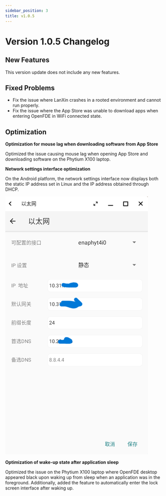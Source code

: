 ```yaml
---
sidebar_position: 3
title: v1.0.5
---
```


# Version 1.0.5 Changelog

## New Features

This version update does not include any new features.

## Fixed Problems

- Fix the issue where LanXin crashes in a rooted environment and cannot run properly.
- Fix the issue where the App Store was unable to download apps when entering OpenFDE in WiFi connected state.

## Optimization

**Optimization for mouse lag when downloading software from App Store**

Optimized the issue causing mouse lag when opening App Store and downloading software on the Phytium X100 laptop.

**Network settings interface optimization**

On the Android platform, the network settings interface now displays both the static IP address set in Linux and the IP address obtained through DHCP.

![update-net-setting](./img/update-net-setting.png)

**Optimization of wake-up state after application sleep**

Optimized the issue on the Phytium X100 laptop where OpenFDE desktop appeared black upon waking up from sleep when an application was in the foreground. Additionally, added the feature to automatically enter the lock screen interface after waking up.